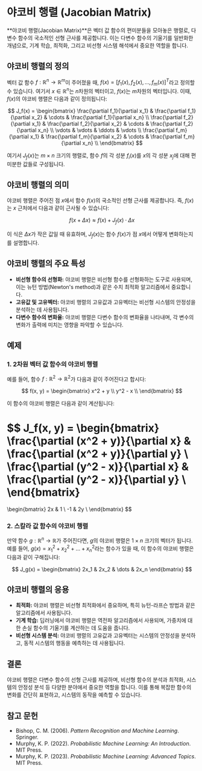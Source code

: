 # 야코비 행렬 (Jacobian Matrix)

**야코비 행렬(Jacobian Matrix)**은 벡터 값 함수의 편미분들을 모아놓은 행렬로, 다변수 함수의 국소적인 선형 근사를 제공합니다. 이는 다변수 함수의 기울기를 일반화한 개념으로, 기계 학습, 최적화, 그리고 비선형 시스템 해석에서 중요한 역할을 합니다.

## 야코비 행렬의 정의

벡터 값 함수 $f: \mathbb{R}^n \rightarrow \mathbb{R}^m$이 주어졌을 때, $f(x) = [f_1(x), f_2(x), \dots, f_m(x)]^T$라고 정의할 수 있습니다. 여기서 $x \in \mathbb{R}^n$는 $n$차원의 벡터이고, $f(x)$는 $m$차원의 벡터입니다. 이때, $f(x)$의 야코비 행렬은 다음과 같이 정의됩니다:

$$
J_f(x) = \begin{bmatrix}
\frac{\partial f_1}{\partial x_1} & \frac{\partial f_1}{\partial x_2} & \cdots & \frac{\partial f_1}{\partial x_n} \\
\frac{\partial f_2}{\partial x_1} & \frac{\partial f_2}{\partial x_2} & \cdots & \frac{\partial f_2}{\partial x_n} \\
\vdots & \vdots & \ddots & \vdots \\
\frac{\partial f_m}{\partial x_1} & \frac{\partial f_m}{\partial x_2} & \cdots & \frac{\partial f_m}{\partial x_n} \\
\end{bmatrix}
$$

여기서 $J_f(x)$는 $m \times n$ 크기의 행렬로, 함수 $f$의 각 성분 $f_i(x)$를 $x$의 각 성분 $x_j$에 대해 편미분한 값들로 구성됩니다.

## 야코비 행렬의 의미

야코비 행렬은 주어진 점 $x$에서 함수 $f(x)$의 국소적인 선형 근사를 제공합니다. 즉, $f(x)$는 $x$ 근처에서 다음과 같이 근사될 수 있습니다:

$$
f(x + \Delta x) \approx f(x) + J_f(x) \cdot \Delta x
$$

이 식은 $\Delta x$가 작은 값일 때 유효하며, $J_f(x)$는 함수 $f(x)$가 점 $x$에서 어떻게 변화하는지를 설명합니다.

## 야코비 행렬의 주요 특성

- **비선형 함수의 선형화:** 야코비 행렬은 비선형 함수를 선형화하는 도구로 사용되며, 이는 뉴턴 방법(Newton's method)과 같은 수치 최적화 알고리즘에서 중요합니다.
- **고유값 및 고유벡터:** 야코비 행렬의 고유값과 고유벡터는 비선형 시스템의 안정성을 분석하는 데 사용됩니다.
- **다변수 함수의 변화율:** 야코비 행렬은 다변수 함수의 변화율을 나타내며, 각 변수의 변화가 출력에 미치는 영향을 파악할 수 있습니다.

## 예제

### 1. 2차원 벡터 값 함수의 야코비 행렬

예를 들어, 함수 $f: \mathbb{R}^2 \rightarrow \mathbb{R}^2$가 다음과 같이 주어진다고 합시다:

$$
f(x, y) = \begin{bmatrix}
x^2 + y \\
y^2 - x \\
\end{bmatrix}
$$

이 함수의 야코비 행렬은 다음과 같이 계산됩니다:

$$
J_f(x, y) = \begin{bmatrix}
\frac{\partial (x^2 + y)}{\partial x} & \frac{\partial (x^2 + y)}{\partial y} \\
\frac{\partial (y^2 - x)}{\partial x} & \frac{\partial (y^2 - x)}{\partial y} \\
\end{bmatrix}
=
\begin{bmatrix}
2x & 1 \\
-1 & 2y \\
\end{bmatrix}
$$

### 2. 스칼라 값 함수의 야코비 행렬

만약 함수 $g: \mathbb{R}^n \rightarrow \mathbb{R}$가 주어진다면, $g$의 야코비 행렬은 $1 \times n$ 크기의 벡터가 됩니다. 예를 들어, $g(x) = x_1^2 + x_2^2 + \dots + x_n^2$라는 함수가 있을 때, 이 함수의 야코비 행렬은 다음과 같이 구해집니다:

$$
J_g(x) = \begin{bmatrix}
2x_1 & 2x_2 & \dots & 2x_n
\end{bmatrix}
$$

## 야코비 행렬의 응용

- **최적화:** 야코비 행렬은 비선형 최적화에서 중요하며, 특히 뉴턴-라프슨 방법과 같은 알고리즘에서 사용됩니다.
- **기계 학습:** 딥러닝에서 야코비 행렬은 역전파 알고리즘에서 사용되며, 가중치에 대한 손실 함수의 기울기를 계산하는 데 도움을 줍니다.
- **비선형 시스템 분석:** 야코비 행렬의 고유값과 고유벡터는 시스템의 안정성을 분석하고, 동적 시스템의 행동을 예측하는 데 사용됩니다.

## 결론

야코비 행렬은 다변수 함수의 선형 근사를 제공하며, 비선형 함수의 분석과 최적화, 시스템의 안정성 분석 등 다양한 분야에서 중요한 역할을 합니다. 이를 통해 복잡한 함수의 변화를 간단히 표현하고, 시스템의 동작을 예측할 수 있습니다.

## 참고 문헌

- Bishop, C. M. (2006). *Pattern Recognition and Machine Learning*. Springer.
- Murphy, K. P. (2022). *Probabilistic Machine Learning: An Introduction*. MIT Press.
- Murphy, K. P. (2023). *Probabilistic Machine Learning: Advanced Topics*. MIT Press.
